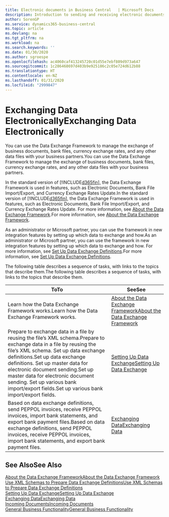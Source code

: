 ```yaml
---
title: Electronic documents in Business Central   | Microsoft Docs
description: Introduction to sending and receiving electronic documents in Business Central.
author: SorenGP
ms.service: dynamics365-business-central
ms.topic: article
ms.devlang: na
ms.tgt_pltfrm: na
ms.workload: na
ms.search.keywords: ''
ms.date: 01/30/2020
ms.author: sgroespe
ms.openlocfilehash: ac4060caf413245720c01d55e7ebf809d973a647
ms.sourcegitcommit: 1c286468697d403b9e925186c2c05e724d612b88
ms.translationtype: HT
ms.contentlocale: en-NZ
ms.lasthandoff: 01/31/2020
ms.locfileid: "2999847"
---
```

# <a name="exchanging-data-electronically"></a><span data-ttu-id="2ab0e-103">Exchanging Data Electronically</span><span class="sxs-lookup"><span data-stu-id="2ab0e-103">Exchanging Data Electronically</span></span>
<span data-ttu-id="2ab0e-104">You can use the Data Exchange Framework to manage the exchange of business documents, bank files, currency exchange rates, and any other data files with your business partners.</span><span class="sxs-lookup"><span data-stu-id="2ab0e-104">You can use the Data Exchange Framework to manage the exchange of business documents, bank files, currency exchange rates, and any other data files with your business partners.</span></span>

<span data-ttu-id="2ab0e-105">In the standard version of [!INCLUDE[d365fin](includes/d365fin_md.md)], the Data Exchange Framework is used in features, such as Electronic Documents, Bank File Import/Export, and Currency Exchange Rates Update.</span><span class="sxs-lookup"><span data-stu-id="2ab0e-105">In the standard version of [!INCLUDE[d365fin](includes/d365fin_md.md)], the Data Exchange Framework is used in features, such as Electronic Documents, Bank File Import/Export, and Currency Exchange Rates Update.</span></span> <span data-ttu-id="2ab0e-106">For more information, see [About the Data Exchange Framework](across-about-the-data-exchange-framework.md).</span><span class="sxs-lookup"><span data-stu-id="2ab0e-106">For more information, see [About the Data Exchange Framework](across-about-the-data-exchange-framework.md).</span></span>

<span data-ttu-id="2ab0e-107">As an administrator or Microsoft partner, you can use the framework in new integration features by setting up which data to exchange and how.</span><span class="sxs-lookup"><span data-stu-id="2ab0e-107">As an administrator or Microsoft partner, you can use the framework in new integration features by setting up which data to exchange and how.</span></span> <span data-ttu-id="2ab0e-108">For more information, see [Set Up Data Exchange Definitions](across-how-to-set-up-data-exchange-definitions.md).</span><span class="sxs-lookup"><span data-stu-id="2ab0e-108">For more information, see [Set Up Data Exchange Definitions](across-how-to-set-up-data-exchange-definitions.md).</span></span>

<span data-ttu-id="2ab0e-109">The following table describes a sequence of tasks, with links to the topics that describe them.</span><span class="sxs-lookup"><span data-stu-id="2ab0e-109">The following table describes a sequence of tasks, with links to the topics that describe them.</span></span>  

|<span data-ttu-id="2ab0e-110">To</span><span class="sxs-lookup"><span data-stu-id="2ab0e-110">To</span></span>|<span data-ttu-id="2ab0e-111">See</span><span class="sxs-lookup"><span data-stu-id="2ab0e-111">See</span></span>|  
|--------|---------|  
|<span data-ttu-id="2ab0e-112">Learn how the Data Exchange Framework works.</span><span class="sxs-lookup"><span data-stu-id="2ab0e-112">Learn how the Data Exchange Framework works.</span></span>|[<span data-ttu-id="2ab0e-113">About the Data Exchange Framework</span><span class="sxs-lookup"><span data-stu-id="2ab0e-113">About the Data Exchange Framework</span></span>](across-about-the-data-exchange-framework.md)|  
|<span data-ttu-id="2ab0e-114">Prepare to exchange data in a file by reusing the file’s XML schema.</span><span class="sxs-lookup"><span data-stu-id="2ab0e-114">Prepare to exchange data in a file by reusing the file’s XML schema.</span></span> <span data-ttu-id="2ab0e-115">Set up data exchange definitions.</span><span class="sxs-lookup"><span data-stu-id="2ab0e-115">Set up data exchange definitions.</span></span> <span data-ttu-id="2ab0e-116">Set up master data for electronic document sending.</span><span class="sxs-lookup"><span data-stu-id="2ab0e-116">Set up master data for electronic document sending.</span></span> <span data-ttu-id="2ab0e-117">Set up various bank import/export fields.</span><span class="sxs-lookup"><span data-stu-id="2ab0e-117">Set up various bank import/export fields.</span></span>|[<span data-ttu-id="2ab0e-118">Setting Up Data Exchange</span><span class="sxs-lookup"><span data-stu-id="2ab0e-118">Setting Up Data Exchange</span></span>](across-set-up-data-exchange.md)|  
|<span data-ttu-id="2ab0e-119">Based on data exchange definitions, send PEPPOL invoices, receive PEPPOL invoices, import bank statements, and export bank payment files.</span><span class="sxs-lookup"><span data-stu-id="2ab0e-119">Based on data exchange definitions, send PEPPOL invoices, receive PEPPOL invoices, import bank statements, and export bank payment files.</span></span>|[<span data-ttu-id="2ab0e-120">Exchanging Data</span><span class="sxs-lookup"><span data-stu-id="2ab0e-120">Exchanging Data</span></span>](across-exchange-data.md)|  

## <a name="see-also"></a><span data-ttu-id="2ab0e-121">See Also</span><span class="sxs-lookup"><span data-stu-id="2ab0e-121">See Also</span></span>  
[<span data-ttu-id="2ab0e-122">About the Data Exchange Framework</span><span class="sxs-lookup"><span data-stu-id="2ab0e-122">About the Data Exchange Framework</span></span>](across-about-the-data-exchange-framework.md)  
[<span data-ttu-id="2ab0e-123">Use XML Schemas to Prepare Data Exchange Definitions</span><span class="sxs-lookup"><span data-stu-id="2ab0e-123">Use XML Schemas to Prepare Data Exchange Definitions</span></span>](across-how-to-use-xml-schemas-to-prepare-data-exchange-definitions.md)  
[<span data-ttu-id="2ab0e-124">Setting Up Data Exchange</span><span class="sxs-lookup"><span data-stu-id="2ab0e-124">Setting Up Data Exchange</span></span>](across-set-up-data-exchange.md)  
[<span data-ttu-id="2ab0e-125">Exchanging Data</span><span class="sxs-lookup"><span data-stu-id="2ab0e-125">Exchanging Data</span></span>](across-exchange-data.md)  
[<span data-ttu-id="2ab0e-126">Incoming Documents</span><span class="sxs-lookup"><span data-stu-id="2ab0e-126">Incoming Documents</span></span>](across-income-documents.md)  
[<span data-ttu-id="2ab0e-127">General Business Functionality</span><span class="sxs-lookup"><span data-stu-id="2ab0e-127">General Business Functionality</span></span>](ui-across-business-areas.md)
